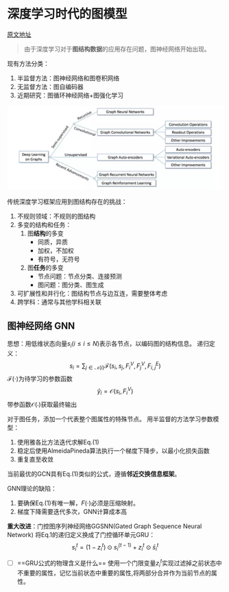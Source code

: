 # 深度学习时代的图模型

[原文地址](https://mp.weixin.qq.com/s?__biz=MzA3MzI4MjgzMw==&mid=2650754422&idx=4&sn=0dc881487f362322a875b4ce06e645f7&chksm=871a8908b06d001ef7386ccc752827c20711877a4a23d6a8318978095dd241d118257c607b22&scene=21#wechat_redirect)

> 由于深度学习对于**图结构数据**的应用存在问题，图神经网络开始出现。

现有方法分类：

1. 半监督方法：图神经网络和图卷积网络
2. 无监督方法：图自编码器
3. 近期研究：图循环神经网络+图强化学习

![图深度学习方法分类](https://raw.githubusercontent.com/bysen32/PicGo/master/20200531233829.png)

传统深度学习框架应用到图结构存在的挑战：

1. 不规则领域：不规则的图结构
1. 多变的结构和任务：
   1. 图**结构**的多变
      - 同质，异质
      - 加权，不加权
      - 有符号，无符号
   2. 图**任务**的多变
      - 节点问题：节点分类、连接预测
      - 图问题：图分类、图生成
1. 可扩展性和并行化：图结构节点与边互连，需要整体考虑
1. 跨学科：通常与其他学科相关联

## 图神经网络 GNN

思想：用低维状态向量$s_i(i\leq i \leq N)$表示各节点，以编码图的结构信息。
递归定义：
$$s_i = \sum_{j\in\mathcal{N}(i)}\mathcal{F}(s_i,s_j,F^V_i,F^V_j,F^E_{i,j})\tag{1}$$
$\mathcal{F}(\cdot)$为待学习的参数函数
$$\hat{y}_i = \mathcal{O}(s_i,F^V_i)\tag{2}$$
带参函数$\mathcal{O}(\cdot)$获取最终输出

对于图任务，添加一个代表整个图属性的特殊节点。
用半监督的方法学习参数模型：

1. 使用雅各比方法迭代求解Eq.(1)
2. 稳定后使用AlmeidaPineda算法执行一个梯度下降步，以最小化损失函数
3. 重复直至收敛

当前最优的GCN具有Eq.(1)类似的公式，遵循**邻近交换信息框架**。

GNN理论的缺陷：

1. 要确保Eq.(1)有唯一解，$F(\cdot)$必须是压缩映射。
2. 梯度下降需要迭代多次，GNN计算成本高

**重大改进**：门控图序列神经网络GGSNN(Gated Graph Sequence Neural Network)
将Eq.1的递归定义换成了门控循环单元GRU：
$$s^t_i=(1-z^t_i)\odot s^{(t-1)}_i + z^t_i\odot\bar{s}^t_i \tag{3}$$

- [ ] ==GRU公式的物理含义是什么==
   使用一个门限变量$z^t_i$实现过滤掉之前状态中不重要的属性，记忆当前状态中重要的属性,将两部分合并作为当前节点的属性。
